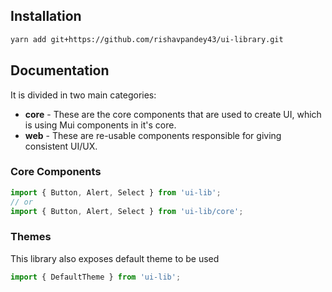 ## Installation

```bash
yarn add git+https://github.com/rishavpandey43/ui-library.git
```

## Documentation

It is divided in two main categories:

- **core** - These are the core components that are used to create UI, which is using Mui components in it's core.
- **web** - These are re-usable components responsible for giving consistent UI/UX.

### Core Components

```javascript
import { Button, Alert, Select } from 'ui-lib';
// or
import { Button, Alert, Select } from 'ui-lib/core';
```

### Themes

This library also exposes default theme to be used

```javascript
import { DefaultTheme } from 'ui-lib';
```
